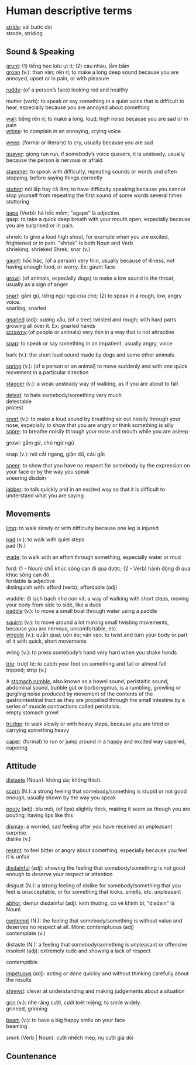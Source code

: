 # Human descriptive terms

[stride](https://www.oxfordlearnersdictionaries.com/definition/english/stride_1?q=stride): sải bước dài  
strode, striding

## Sound & Speaking

[grunt](https://www.oxfordlearnersdictionaries.com/definition/english/grunt_1?q=grunt): (1) tiếng heo kêu ụt ịt; (2) càu nhàu, lằm bầm  
[groan](https://www.oxfordlearnersdictionaries.com/definition/english/groan_1?q=groan) (v.): than vãn; rên rỉ; to make a long deep sound because you are annoyed, upset or in pain, or with pleasure

[ruddy](https://www.oxfordlearnersdictionaries.com/definition/english/ruddy_1?q=ruddy): (of a person’s face) looking red and healthy

mutter (verb): to speak or say something in a quiet voice that is difficult to hear, especially because you are annoyed about something

[wail](https://www.oxfordlearnersdictionaries.com/definition/english/wail_1?q=wail): tiếng rên rỉ; to make a long, loud, high noise because you are sad or in pain  
[whine](https://www.oxfordlearnersdictionaries.com/definition/english/whine_1?q=whine): to complain in an annoying, crying voice

[weep](https://www.oxfordlearnersdictionaries.com/definition/english/weep_1): (formal or literary) to cry, usually because you are sad

[quaver](https://www.oxfordlearnersdictionaries.com/definition/english/quaver_1?q=quaver): giọng run run, if somebody’s voice quavers, it is unsteady, usually because the person is nervous or afraid

[stammer](https://www.oxfordlearnersdictionaries.com/definition/english/stammer_1?q=stammer): to speak with difficulty, repeating sounds or words and often stopping, before saying things correctly

[stutter](https://www.oxfordlearnersdictionaries.com/definition/english/stutter_1?q=stutter): nói lắp hay cà lăm; to have difficulty speaking because you cannot stop yourself from repeating the first sound of some words several times  
stuttering

[gape](https://www.oxfordlearnersdictionaries.com/definition/english/gape_1?q=gape) (Verb): há hốc mồm; "agape" là adjective.  
gasp: to take a quick deep breath with your mouth open, especially because you are surprised or in pain.

shriek: to give a loud high shout, for example when you are excited, frightened or in pain. "shriek" is both Noun and Verb  
shrieking; shrieked
  Shrek; snar (v.)

[gaunt](https://www.oxfordlearnersdictionaries.com/definition/english/gaunt?q=gaunt): hốc hác, (of a person) very thin, usually because of illness, not having enough food, or worry. Ex: gaunt face

[growl](https://www.oxfordlearnersdictionaries.com/definition/english/growl_1?q=growl): (of animals, especially dogs) to make a low sound in the throat, usually as a sign of anger

[snarl](https://www.oxfordlearnersdictionaries.com/definition/english/snarl_1?q=snarl): gầm gừ, tiếng ngừ ngừ của chó; (2) to speak in a rough, low, angry voice.  
snarling, snarled

[gnarled](https://www.oxfordlearnersdictionaries.com/definition/english/gnarled?q=gnarled) (adj): xương xẩu, (of a tree) twisted and rough; with hard parts growing all over it. Ex: gnarled hands  
[scrawny](https://www.oxfordlearnersdictionaries.com/definition/english/scrawny?q=scrawny): ​(of people or animals) very thin in a way that is not attractive

[snap](https://www.oxfordlearnersdictionaries.com/definition/english/snap_1?q=snap): to speak or say something in an impatient, usually angry, voice

bark (v.): the short loud sound made by dogs and some other animals

[spring](https://www.oxfordlearnersdictionaries.com/definition/english/spring_2) (v.): (of a person or an animal) to move suddenly and with one quick movement in a particular direction

[stagger](https://www.oxfordlearnersdictionaries.com/definition/english/stagger_1?q=stagger) (v.): ​a weak unsteady way of walking, as if you are about to fall

[detest](https://www.oxfordlearnersdictionaries.com/definition/english/detest): to hate somebody/something very much\
detestable\
protest

[snort](https://www.oxfordlearnersdictionaries.com/definition/english/snort_1?q=snort) (v.): to make a loud sound by breathing air out noisily through your nose, especially to show that you are angry or think something is silly\
[snore](https://www.oxfordlearnersdictionaries.com/definition/english/snore_1?q=snore): to breathe noisily through your nose and mouth while you are asleep

growl: gầm gừ, chó ngừ ngừ

  snap (v.): nói cắt ngang, giận dữ, cáu gắt

[sneer](https://en.wikipedia.org/wiki/Sneer): to show that you have no respect for somebody by the expression on your face or by the way you speak\
sneering disdain

[jabber](https://www.oxfordlearnersdictionaries.com/definition/english/jabber_1?q=jabbering): to talk quickly and in an excited way so that it is difficult to understand what you are saying
  
## Movements

[limp](https://www.oxfordlearnersdictionaries.com/definition/english/limp_2?q=limped): to walk slowly or with difficulty because one leg is injured

[pad](https://www.oxfordlearnersdictionaries.com/definition/english/pad_2) (v.): to walk with quiet steps\
pad (N.)

[wade](https://www.oxfordlearnersdictionaries.com/definition/english/wade?q=wade): to walk with an effort through something, especially water or mud

ford: (1 - Noun) chỗ khúc sông cạn đi qua được; (2 - Verb) hành động đi qua khúc sông cạn đó\
fordable là adjective\
distinguish with: afford (verb); affordable (adj)

waddle: đi lạch bạch như con vịt; a way of walking with short steps, moving your body from side to side, like a duck\
[paddle](https://www.oxfordlearnersdictionaries.com/definition/english/paddle_2) (v.): to move a small boat through water using a paddle

[squirm](https://www.oxfordlearnersdictionaries.com/definition/english/squirm?q=squirm) (v.): to move around a lot making small twisting movements, because you are nervous, uncomfortable, etc.\
[wriggle](https://www.oxfordlearnersdictionaries.com/definition/english/wriggle_1?q=wriggle) (v.): quằn quại; uốn éo; vặn vẹo; to twist and turn your body or part of it with quick, short movements

wring (v.): to press somebody’s hand very hard when you shake hands

[trip](https://www.oxfordlearnersdictionaries.com/definition/english/trip_2): trượt té; to catch your foot on something and fall or almost fall\
tripped; strip (v.)

A [stomach rumble](https://en.wikipedia.org/wiki/Stomach_rumble), also known as a bowel sound, peristaltic sound, abdominal sound, bubble gut or borborygmus, is a rumbling, growling or gurgling noise produced by movement of the contents of the gastrointestinal tract as they are propelled through the small intestine by a series of muscle contractions called peristalsis.\
empty stomach growl

[trudge](https://www.oxfordlearnersdictionaries.com/definition/english/trudge_1?q=trudge): to walk slowly or with heavy steps, because you are tired or carrying something heavy

[caper](https://www.oxfordlearnersdictionaries.com/definition/english/caper_2): (formal) to run or jump around in a happy and excited way
capered, capering

## Attitude

[distaste](https://www.oxfordlearnersdictionaries.com/definition/english/distaste?q=distaste) (Noun): không ưa; không thích.

[scorn](https://www.oxfordlearnersdictionaries.com/definition/english/scorn_1?q=scorn) (N.): a strong feeling that somebody/something is stupid or not good enough, usually shown by the way you speak

[pouty](https://www.oxfordlearnersdictionaries.com/definition/english/pouty?q=pouty) (adj): bĩu môi, (of lips) slightly thick, making it seem as though you are pouting; having lips like this

[dismay](https://www.oxfordlearnersdictionaries.com/definition/english/dismay_1?q=dismay): a worried, sad feeling after you have received an unpleasant surprise.  
dislike (v.)

[resent](https://www.oxfordlearnersdictionaries.com/definition/english/resent?q=resent): to feel bitter or angry about something, especially because you feel it is unfair

[disdainful](https://www.oxfordlearnersdictionaries.com/definition/english/disdainful?q=disdainful) (adj): showing the feeling that somebody/something is not good enough to deserve your respect or attention

disgust (N.): a strong feeling of dislike for somebody/something that you feel is unacceptable, or for something that looks, smells, etc. unpleasant

[abhor](https://www.oxfordlearnersdictionaries.com/definition/english/abhor?q=abhor); demur
disdainful (adj): kinh thường, có vẻ khinh bỉ; "disdain" là Noun\

[contempt](https://www.oxfordlearnersdictionaries.com/definition/english/contempt?q=contempt) (N.): the feeling that somebody/something is without value and deserves no respect at all. More: contemptuous (adj)\
  contemplate (v.)
  
distaste (N.): a feeling that somebody/something is unpleasant or offensive
insolent (adj): ​extremely rude and showing a lack of respect

contemptible

[impetuous](https://www.oxfordlearnersdictionaries.com/definition/english/impetuous?q=impetuous) (adj): acting or done quickly and without thinking carefully about the results

[shrewd](https://www.oxfordlearnersdictionaries.com/definition/english/shrewd?q=shrewd): clever at understanding and making judgements about a situation

[grin](https://www.oxfordlearnersdictionaries.com/definition/english/grin_1?q=grin) (v.): nhe răng cười, cười toét miệng; to smile widely  
grinned, grinning

[beam](https://www.oxfordlearnersdictionaries.com/definition/english/beam_2) (v.): to have a big happy smile on your face\
beaming

smirk (Verb | Noun): cười nhếch mép, nụ cười giả dối

## Countenance
